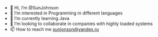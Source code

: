 - 👋 Hi, I’m @SunJohnson
- 👀 I’m interested in Programming in different languages
- 🌱 I’m currently learning Java
- 💞️ I’m looking to collaborate in companies with highly loaded systems
- 📫 How to reach me sunjonson@yandex.ru

<!---
SunJohnson/SunJohnson is a ✨ special ✨ repository because its `README.md` (this file) appears on your GitHub profile.
You can click the Preview link to take a look at your changes.
--->
